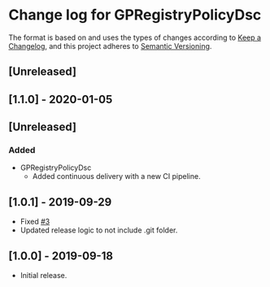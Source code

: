 # Change log for GPRegistryPolicyDsc

The format is based on and uses the types of changes according to [Keep a Changelog](https://keepachangelog.com/en/1.0.0/),
and this project adheres to [Semantic Versioning](https://semver.org/spec/v2.0.0.html).

## [Unreleased]

## [1.1.0] - 2020-01-05
## [Unreleased]

### Added

- GPRegistryPolicyDsc
  - Added continuous delivery with a new CI pipeline.

## [1.0.1] - 2019-09-29

- Fixed [#3](https://github.com/dsccommunity/GPRegistryPolicyDsc/issues/3)
- Updated release logic to not include .git folder.

## [1.0.0] - 2019-09-18

- Initial release.

